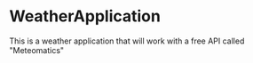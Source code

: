 # WeatherApplication
This is a weather application that will work with a free API called "Meteomatics" 
